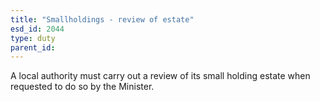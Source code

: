 ```yaml
---
title: "Smallholdings - review of estate"
esd_id: 2044
type: duty
parent_id:  
---
```


A local authority must carry out a review of its small holding estate when requested to do so by the Minister.


